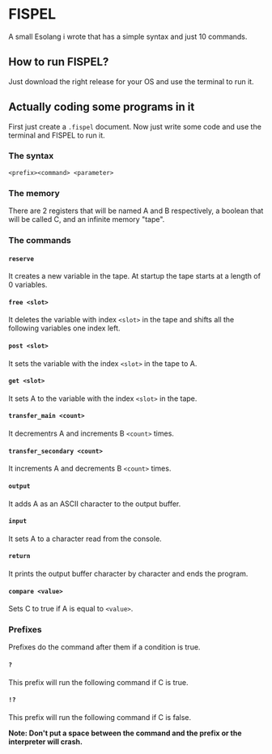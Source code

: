 # FISPEL
A small Esolang i wrote that has a simple syntax and just 10 commands.

## How to run FISPEL?
Just download the right release for your OS and use the terminal to run it.

## Actually coding some programs in it
First just create a `.fispel` document. Now just write some code and use the terminal and FISPEL to run it.

### The syntax
```
<prefix><command> <parameter>
```

### The memory
There are 2 registers that will be named A and B respectively, a boolean that will be called C, and an infinite memory "tape".

### The commands
#### `reserve`
It creates a new variable in the tape. At startup the tape starts at a length of 0 variables.

#### `free <slot>`
It deletes the variable with index `<slot>` in the tape and shifts all the following variables one index left.

#### `post <slot>`
It sets the variable with the index `<slot>` in the tape to A.

#### `get <slot>`
It sets A to the variable with the index `<slot>` in the tape.

#### `transfer_main <count>`
It decrementrs A and increments B `<count>` times.

#### `transfer_secondary <count>`
It increments A and decrements B `<count>` times.

#### `output`
It adds A as an ASCII character to the output buffer.

#### `input`
It sets A to a character read from the console.

#### `return`
It prints the output buffer character by character and ends the program.

#### `compare <value>`
Sets C to true if A is equal to `<value>`.

### Prefixes
Prefixes do the command after them if a condition is true.

#### `?`
This prefix will run the following command if C is true.

#### `!?`
This prefix will run the following command if C is false.

**Note: Don't put a space between the command and the prefix or the interpreter will crash.**
